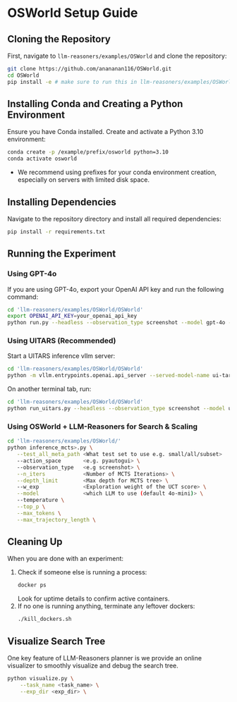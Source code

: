 # OSWorld Setup Guide

## Cloning the Repository

First, navigate to `llm-reasoners/examples/OSWorld` and clone the repository:

```bash
git clone https://github.com/anananan116/OSWorld.git
cd OSWorld
pip install -e # make sure to run this in llm-reasoners/examples/OSWorld/OSWorld 
```

## Installing Conda and Creating a Python Environment

Ensure you have Conda installed. 
Create and activate a Python 3.10 environment:

```bash
conda create -p /example/prefix/osworld python=3.10
conda activate osworld
```

- We recommend using prefixes for your conda environment creation, especially
on servers with limited disk space.

## Installing Dependencies

Navigate to the repository directory and install all required dependencies:

```bash
pip install -r requirements.txt
```

## Running the Experiment

### Using GPT-4o

If you are using GPT-4o, export your OpenAI API key and run the following command:

```bash
cd 'llm-reasoners/examples/OSWorld/OSWorld'
export OPENAI_API_KEY=your_openai_api_key
python run.py --headless --observation_type screenshot --model gpt-4o --result_dir ./results
```

### Using UITARS (Recommended)

Start a UITARS inference vllm server:

```bash
cd 'llm-reasoners/examples/OSWorld/OSWorld'
python -m vllm.entrypoints.openai.api_server --served-model-name ui-tars --model /data/zihanliu/UI-TARS --limit-mm-per-prompt image=5 -tp 2 --port 8009
```

On another terminal tab, run:

```bash
cd 'llm-reasoners/examples/OSWorld/OSWorld'
python run_uitars.py --headless --observation_type screenshot --model ui-tars --result_dir ./results
```

### Using OSWorld + LLM-Reasoners for Search & Scaling
```bash
cd 'llm-reasoners/examples/OSWorld/'
python inference_mcts>.py \
   --test_all_meta_path <What test set to use e.g. small/all/subset>
   --action_space       <e.g. pyautogui> \ 
   --observation_type   <e.g screenshot> \
   --n_iters            <Number of MCTS Iterations> \
   --depth_limit        <Max depth for MCTS tree> \ 
   --w_exp              <Exploration weight of the UCT score> \
   --model              <which LLM to use (default 4o-mini)> \
   --temperature \
   --top_p \
   --max_tokens \
   --max_trajectory_length \
```

## Cleaning Up

When you are done with an experiment:

1. Check if someone else is running a process:
   ```bash
   docker ps
   ```
   Look for uptime details to confirm active containers.
2. If no one is running anything, terminate any leftover dockers:
   ```bash
   ./kill_dockers.sh
   ```

## Visualize Search Tree

One key feature of LLM-Reasoners planner is we provide an online visualizer to smoothly visualize and debug the search tree.

```bash
python visualize.py \
    --task_name <task_name> \
    --exp_dir <exp_dir> \
```